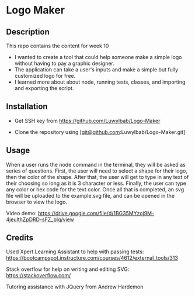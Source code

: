 # Logo Maker

## Description

This repo contains the content for week 10

- I wanted to create a tool that could help someone make a simple logo without having to pay a graphic designer.
- The application can take a user's inputs and make a simple but fully customized logo for free.
- I learned more about about node, running tests, classes, and importing and exporting the script.

## Installation

- Get SSH key from https://github.com/Luwylbab/Logo-Maker

- Clone the repository using [git@github.com:Luwylbab/Logo-Maker.git]

## Usage

When a user runs the node command in the terminal, they will be asked as series of questions. First, the user will need to select a shape for their logo, then the color of the shape. After that, the user will get to type in any text of their choosing so long as it is 3 character or less. Finally, the user can type any color or hex code for the text color. Once all that is completed, an svg file will be uploaded to the example.svg file, and can be opened in the browser to view the logo.

Video demo: https://drive.google.com/file/d/1BG35MYzoj9M-4jeulthZpDRD-sFZ_blq/view

## Credits

Used Xpert Learning Assistant to help with passing tests: 
https://bootcampspot.instructure.com/courses/4612/external_tools/313

Stack overflow for help on writing and editing SVG:
https://stackoverflow.com/

Tutoring assistance with JQuery from Andrew Hardemon